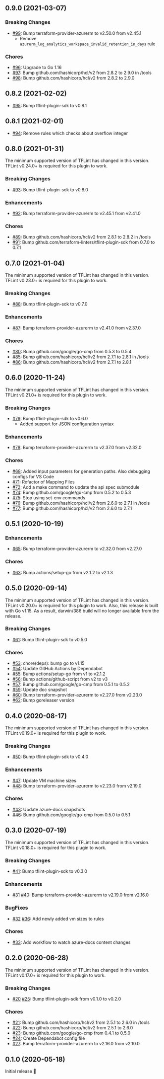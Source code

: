 ## 0.9.0 (2021-03-07)

### Breaking Changes

- [#99](https://github.com/terraform-linters/tflint-ruleset-azurerm/pull/99): Bump terraform-provider-azurerm to v2.50.0 from v2.45.1
  - Remove `azurerm_log_analytics_workspace_invalid_retention_in_days` rule

### Chores

- [#96](https://github.com/terraform-linters/tflint-ruleset-azurerm/pull/96): Upgrade to Go 1.16
- [#97](https://github.com/terraform-linters/tflint-ruleset-azurerm/pull/97): Bump github.com/hashicorp/hcl/v2 from 2.8.2 to 2.9.0 in /tools
- [#98](https://github.com/terraform-linters/tflint-ruleset-azurerm/pull/98): Bump github.com/hashicorp/hcl/v2 from 2.8.2 to 2.9.0

## 0.8.2 (2021-02-02)

- [#95](https://github.com/terraform-linters/tflint-ruleset-azurerm/pull/95): Bump tflint-plugin-sdk to v0.8.1

## 0.8.1 (2021-02-01)

- [#94](https://github.com/terraform-linters/tflint-ruleset-azurerm/pull/94): Remove rules which checks about overflow integer

## 0.8.0 (2021-01-31)

The minimum supported version of TFLint has changed in this version. TFLint v0.24.0+ is required for this plugin to work.

### Breaking Changes

- [#93](https://github.com/terraform-linters/tflint-ruleset-azurerm/pull/93): Bump tflint-plugin-sdk to v0.8.0

### Enhancements

- [#92](https://github.com/terraform-linters/tflint-ruleset-azurerm/pull/92): Bump terraform-provider-azurerm to v2.45.1 from v2.41.0

### Chores

- [#89](https://github.com/terraform-linters/tflint-ruleset-azurerm/pull/89): Bump github.com/hashicorp/hcl/v2 from 2.8.1 to 2.8.2 in /tools
- [#91](https://github.com/terraform-linters/tflint-ruleset-azurerm/pull/91): Bump github.com/terraform-linters/tflint-plugin-sdk from 0.7.0 to 0.7.1

## 0.7.0 (2021-01-04)

The minimum supported version of TFLint has changed in this version. TFLint v0.23.0+ is required for this plugin to work.

### Breaking Changes

- [#88](https://github.com/terraform-linters/tflint-ruleset-azurerm/pull/88): Bump tflint-plugin-sdk to v0.7.0

### Enhancements

- [#87](https://github.com/terraform-linters/tflint-ruleset-azurerm/pull/87): Bump terraform-provider-azurerm to v2.41.0 from v2.37.0

### Chores

- [#80](https://github.com/terraform-linters/tflint-ruleset-azurerm/pull/80): Bump github.com/google/go-cmp from 0.5.3 to 0.5.4
- [#85](https://github.com/terraform-linters/tflint-ruleset-azurerm/pull/85): Bump github.com/hashicorp/hcl/v2 from 2.7.1 to 2.8.1 in /tools
- [#86](https://github.com/terraform-linters/tflint-ruleset-azurerm/pull/86): Bump github.com/hashicorp/hcl/v2 from 2.7.1 to 2.8.1

## 0.6.0 (2020-11-24)

The minimum supported version of TFLint has changed in this version. TFLint v0.21.0+ is required for this plugin to work.

### Breaking Changes

- [#79](https://github.com/terraform-linters/tflint-ruleset-azurerm/pull/79): Bump tflint-plugin-sdk to v0.6.0
  - Added support for JSON configuration syntax

### Enhancements

- [#78](https://github.com/terraform-linters/tflint-ruleset-azurerm/pull/78): Bump terraform-provider-azurerm to v2.37.0 from v2.32.0

### Chores

- [#68](https://github.com/terraform-linters/tflint-ruleset-azurerm/pull/68): Added input parameters for generation paths. Also debugging configs for VS Code
- [#71](https://github.com/terraform-linters/tflint-ruleset-azurerm/pull/71): Refactor of Mapping Files
- [#72](https://github.com/terraform-linters/tflint-ruleset-azurerm/pull/72): Add a make command to update the api spec submodule
- [#74](https://github.com/terraform-linters/tflint-ruleset-azurerm/pull/74): Bump github.com/google/go-cmp from 0.5.2 to 0.5.3
- [#75](https://github.com/terraform-linters/tflint-ruleset-azurerm/pull/75): Stop using set-env commands
- [#76](https://github.com/terraform-linters/tflint-ruleset-azurerm/pull/76): Bump github.com/hashicorp/hcl/v2 from 2.6.0 to 2.7.1 in /tools
- [#77](https://github.com/terraform-linters/tflint-ruleset-azurerm/pull/77): Bump github.com/hashicorp/hcl/v2 from 2.6.0 to 2.7.1

## 0.5.1 (2020-10-19)

### Enhancements

- [#65](https://github.com/terraform-linters/tflint-ruleset-azurerm/pull/65): Bump terraform-provider-azurerm to v2.32.0 from v2.27.0

### Chores

- [#63](https://github.com/terraform-linters/tflint-ruleset-azurerm/pull/63): Bump actions/setup-go from v2.1.2 to v2.1.3

## 0.5.0 (2020-09-14)

The minimum supported version of TFLint has changed in this version. TFLint v0.20.0+ is required for this plugin to work. Also, this release is built with Go v1.15. As a result, darwin/386 build will no longer available from the release.

### Breaking Changes

- [#61](https://github.com/terraform-linters/tflint-ruleset-azurerm/pull/61): Bump tflint-plugin-sdk to v0.5.0

### Chores

- [#53](https://github.com/terraform-linters/tflint-ruleset-azurerm/pull/53): chore(deps): bump go to v1.15
- [#54](https://github.com/terraform-linters/tflint-ruleset-azurerm/pull/54): Update GitHub Actions by Dependabot
- [#55](https://github.com/terraform-linters/tflint-ruleset-azurerm/pull/55): Bump actions/setup-go from v1 to v2.1.2
- [#56](https://github.com/terraform-linters/tflint-ruleset-azurerm/pull/56): Bump actions/github-script from v2 to v3
- [#57](https://github.com/terraform-linters/tflint-ruleset-azurerm/pull/57): Bump github.com/google/go-cmp from 0.5.1 to 0.5.2
- [#59](https://github.com/terraform-linters/tflint-ruleset-azurerm/pull/59): Update doc snapshot
- [#60](https://github.com/terraform-linters/tflint-ruleset-azurerm/pull/60): Bump terraform-provider-azurerm to v2.27.0 from v2.23.0
- [#62](https://github.com/terraform-linters/tflint-ruleset-azurerm/pull/62): Bump goreleaser version

## 0.4.0 (2020-08-17)

The minimum supported version of TFLint has changed in this version. TFLint v0.19.0+ is required for this plugin to work.

### Breaking Changes

- [#50](https://github.com/terraform-linters/tflint-ruleset-azurerm/pull/50): Bump tflint-plugin-sdk to v0.4.0

### Enhancements

- [#47](https://github.com/terraform-linters/tflint-ruleset-azurerm/pull/47): Update VM machine sizes
- [#48](https://github.com/terraform-linters/tflint-ruleset-azurerm/pull/48): Bump terraform-provider-azurerm to v2.23.0 from v2.19.0

### Chores

- [#43](https://github.com/terraform-linters/tflint-ruleset-azurerm/pull/43): Update azure-docs snapshots
- [#46](https://github.com/terraform-linters/tflint-ruleset-azurerm/pull/46): Bump github.com/google/go-cmp from 0.5.0 to 0.5.1

## 0.3.0 (2020-07-19)

The minimum supported version of TFLint has changed in this version. TFLint v0.18.0+ is required for this plugin to work.

### Breaking Changes

- [#41](https://github.com/terraform-linters/tflint-ruleset-azurerm/pull/41): Bump tflint-plugin-sdk to v0.3.0

### Enhancements

- [#31](https://github.com/terraform-linters/tflint-ruleset-azurerm/pull/31) [#40](https://github.com/terraform-linters/tflint-ruleset-azurerm/pull/40): Bump terraform-provider-azurerm to v2.19.0 from v2.16.0

### BugFixes

- [#32](https://github.com/terraform-linters/tflint-ruleset-azurerm/pull/32) [#36](https://github.com/terraform-linters/tflint-ruleset-azurerm/pull/36): Add newly added vm sizes to rules

### Chores

- [#33](https://github.com/terraform-linters/tflint-ruleset-azurerm/pull/33): Add workflow to watch azure-docs content changes

## 0.2.0 (2020-06-28)

The minimum supported version of TFLint has changed in this version. TFLint v0.17.0+ is required for this plugin to work.

### Breaking Changes

- [#20](https://github.com/terraform-linters/tflint-ruleset-azurerm/pull/20) [#25](https://github.com/terraform-linters/tflint-ruleset-azurerm/pull/25): Bump tflint-plugin-sdk from v0.1.0 to v0.2.0

### Chores

- [#21](https://github.com/terraform-linters/tflint-ruleset-azurerm/pull/21): Bump github.com/hashicorp/hcl/v2 from 2.5.1 to 2.6.0 in /tools
- [#22](https://github.com/terraform-linters/tflint-ruleset-azurerm/pull/22): Bump github.com/hashicorp/hcl/v2 from 2.5.1 to 2.6.0
- [#23](https://github.com/terraform-linters/tflint-ruleset-azurerm/pull/23): Bump github.com/google/go-cmp from 0.4.1 to 0.5.0
- [#24](https://github.com/terraform-linters/tflint-ruleset-azurerm/pull/24): Create Dependabot config file
- [#27](https://github.com/terraform-linters/tflint-ruleset-azurerm/pull/27): Bump terraform-provider-azurerm to v2.16.0 from v2.10.0

## 0.1.0 (2020-05-18)

Initial release 🎉
